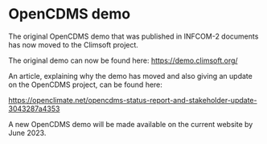 # OpenCDMS demo

The original OpenCDMS demo that was published in INFCOM-2 documents has now moved to the Climsoft project.

The original demo can now be found here: https://demo.climsoft.org/

An article, explaining why the demo has moved and also giving an update on the OpenCDMS project, can be found here:

https://openclimate.net/opencdms-status-report-and-stakeholder-update-3043287a4353

A new OpenCDMS demo will be made available on the current website by June 2023.
